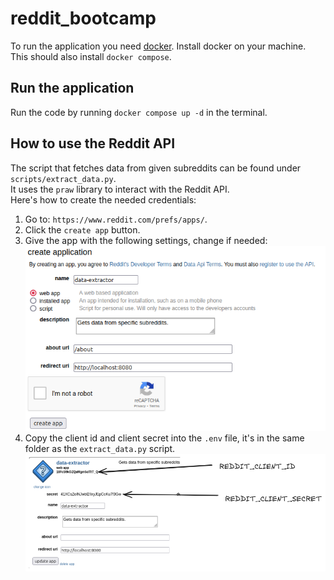 # reddit_bootcamp
To run the application you need [docker](https://www.docker.com/).
Install docker on your machine. This should also install `docker compose`.

## Run the application
Run the code by running `docker compose up -d` in the terminal.

## How to use the Reddit API
The script that fetches data from given subreddits can be found under `scripts/extract_data.py`.    
It uses the `praw` library to interact with the Reddit API.    
Here's how to create the needed credentials:
1. Go to: `https://www.reddit.com/prefs/apps/`.
2. Click the `create app` button.
3. Give the app with the following settings, change if needed: ![reddit_image](assets/reddit_apps_section.png)
4. Copy the client id and client secret into the `.env` file, it's in the same folder as the `extract_data.py` script.
![reddit_client_id_and_secret](assets/reddit_client_id_and_secret.png)